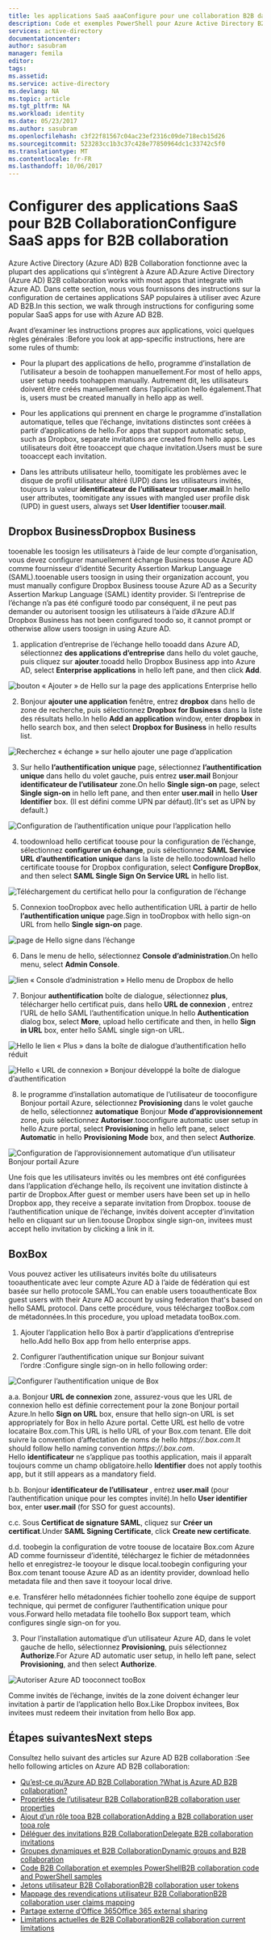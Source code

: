 ```yaml
---
title: les applications SaaS aaaConfigure pour une collaboration B2B dans Azure Active Directory | Documents Microsoft
description: Code et exemples PowerShell pour Azure Active Directory B2B Collaboration
services: active-directory
documentationcenter: 
author: sasubram
manager: femila
editor: 
tags: 
ms.assetid: 
ms.service: active-directory
ms.devlang: NA
ms.topic: article
ms.tgt_pltfrm: NA
ms.workload: identity
ms.date: 05/23/2017
ms.author: sasubram
ms.openlocfilehash: c3f22f81567c04ac23ef2316c09de718ecb15d26
ms.sourcegitcommit: 523283cc1b3c37c428e77850964dc1c33742c5f0
ms.translationtype: MT
ms.contentlocale: fr-FR
ms.lasthandoff: 10/06/2017
---
```

# <a name="configure-saas-apps-for-b2b-collaboration"></a><span data-ttu-id="c90be-103">Configurer des applications SaaS pour B2B Collaboration</span><span class="sxs-lookup"><span data-stu-id="c90be-103">Configure SaaS apps for B2B collaboration</span></span>

<span data-ttu-id="c90be-104">Azure Active Directory (Azure AD) B2B Collaboration fonctionne avec la plupart des applications qui s’intègrent à Azure AD.</span><span class="sxs-lookup"><span data-stu-id="c90be-104">Azure Active Directory (Azure AD) B2B collaboration works with most apps that integrate with Azure AD.</span></span> <span data-ttu-id="c90be-105">Dans cette section, nous vous fournissons des instructions sur la configuration de certaines applications SAP populaires à utiliser avec Azure AD B2B.</span><span class="sxs-lookup"><span data-stu-id="c90be-105">In this section, we walk through instructions for configuring some popular SaaS apps for use with Azure AD B2B.</span></span>

<span data-ttu-id="c90be-106">Avant d’examiner les instructions propres aux applications, voici quelques règles générales :</span><span class="sxs-lookup"><span data-stu-id="c90be-106">Before you look at app-specific instructions, here are some rules of thumb:</span></span>

* <span data-ttu-id="c90be-107">Pour la plupart des applications de hello, programme d’installation de l’utilisateur a besoin de toohappen manuellement.</span><span class="sxs-lookup"><span data-stu-id="c90be-107">For most of hello apps, user setup needs toohappen manually.</span></span> <span data-ttu-id="c90be-108">Autrement dit, les utilisateurs doivent être créés manuellement dans l’application hello également.</span><span class="sxs-lookup"><span data-stu-id="c90be-108">That is, users must be created manually in hello app as well.</span></span>

* <span data-ttu-id="c90be-109">Pour les applications qui prennent en charge le programme d’installation automatique, telles que l’échange, invitations distinctes sont créées à partir d’applications de hello.</span><span class="sxs-lookup"><span data-stu-id="c90be-109">For apps that support automatic setup, such as Dropbox, separate invitations are created from hello apps.</span></span> <span data-ttu-id="c90be-110">Les utilisateurs doit être tooaccept que chaque invitation.</span><span class="sxs-lookup"><span data-stu-id="c90be-110">Users must be sure tooaccept each invitation.</span></span>

* <span data-ttu-id="c90be-111">Dans les attributs utilisateur hello, toomitigate les problèmes avec le disque de profil utilisateur altéré (UPD) dans les utilisateurs invités, toujours la valeur **identificateur de l’utilisateur** trop**user.mail**.</span><span class="sxs-lookup"><span data-stu-id="c90be-111">In hello user attributes, toomitigate any issues with mangled user profile disk (UPD) in guest users, always set **User Identifier** too**user.mail**.</span></span>


## <a name="dropbox-business"></a><span data-ttu-id="c90be-112">Dropbox Business</span><span class="sxs-lookup"><span data-stu-id="c90be-112">Dropbox Business</span></span>

<span data-ttu-id="c90be-113">tooenable les toosign les utilisateurs à l’aide de leur compte d’organisation, vous devez configurer manuellement échange Business toouse Azure AD comme fournisseur d’identité Security Assertion Markup Language (SAML).</span><span class="sxs-lookup"><span data-stu-id="c90be-113">tooenable users toosign in using their organization account, you must manually configure Dropbox Business toouse Azure AD as a Security Assertion Markup Language (SAML) identity provider.</span></span> <span data-ttu-id="c90be-114">Si l’entreprise de l’échange n’a pas été configuré toodo par conséquent, il ne peut pas demander ou autorisent toosign les utilisateurs à l’aide d’Azure AD.</span><span class="sxs-lookup"><span data-stu-id="c90be-114">If Dropbox Business has not been configured toodo so, it cannot prompt or otherwise allow users toosign in using Azure AD.</span></span>

1. <span data-ttu-id="c90be-115">application d’entreprise de l’échange hello tooadd dans Azure AD, sélectionnez **des applications d’entreprise** dans hello du volet gauche, puis cliquez sur **ajouter**.</span><span class="sxs-lookup"><span data-stu-id="c90be-115">tooadd hello Dropbox Business app into Azure AD, select **Enterprise applications** in hello left pane, and then click **Add**.</span></span>

  ![bouton « Ajouter » de Hello sur la page des applications Enterprise hello](media/active-directory-b2b-configure-saas-apps/add-dropbox.png)

2. <span data-ttu-id="c90be-117">Bonjour **ajouter une application** fenêtre, entrez **dropbox** dans hello de zone de recherche, puis sélectionnez **Dropbox for Business** dans la liste des résultats hello.</span><span class="sxs-lookup"><span data-stu-id="c90be-117">In hello **Add an application** window, enter **dropbox** in hello search box, and then select **Dropbox for Business** in hello results list.</span></span>

  ![Recherchez « échange » sur hello ajouter une page d’application](media/active-directory-b2b-configure-saas-apps/add-app-dialog.png)

3. <span data-ttu-id="c90be-119">Sur hello **l’authentification unique** page, sélectionnez **l’authentification unique** dans hello du volet gauche, puis entrez **user.mail** Bonjour **identificateur de l’utilisateur** zone.</span><span class="sxs-lookup"><span data-stu-id="c90be-119">On hello **Single sign-on** page, select **Single sign-on** in hello left pane, and then enter **user.mail** in hello **User Identifier** box.</span></span> <span data-ttu-id="c90be-120">(Il est défini comme UPN par défaut).</span><span class="sxs-lookup"><span data-stu-id="c90be-120">(It's set as UPN by default.)</span></span>

  ![Configuration de l’authentification unique pour l’application hello](media/active-directory-b2b-configure-saas-apps/configure-app-sso.png)

4. <span data-ttu-id="c90be-122">toodownload hello certificat toouse pour la configuration de l’échange, sélectionnez **configurer un échange**, puis sélectionnez **SAML Service URL d’authentification unique** dans la liste de hello.</span><span class="sxs-lookup"><span data-stu-id="c90be-122">toodownload hello certificate toouse for Dropbox configuration, select **Configure DropBox**, and then select **SAML Single Sign On Service URL** in hello list.</span></span>

  ![Téléchargement du certificat hello pour la configuration de l’échange](media/active-directory-b2b-configure-saas-apps/download-certificate.png)

5. <span data-ttu-id="c90be-124">Connexion tooDropbox avec hello authentification URL à partir de hello **l’authentification unique** page.</span><span class="sxs-lookup"><span data-stu-id="c90be-124">Sign in tooDropbox with hello sign-on URL from hello **Single sign-on** page.</span></span>

  ![page de Hello signe dans l’échange](media/active-directory-b2b-configure-saas-apps/sign-in-to-dropbox.png)

6. <span data-ttu-id="c90be-126">Dans le menu de hello, sélectionnez **Console d’administration**.</span><span class="sxs-lookup"><span data-stu-id="c90be-126">On hello menu, select **Admin Console**.</span></span>

  ![lien « Console d’administration » Hello menu de Dropbox de hello](media/active-directory-b2b-configure-saas-apps/dropbox-menu.png)

7. <span data-ttu-id="c90be-128">Bonjour **authentification** boîte de dialogue, sélectionnez **plus**, télécharger hello certificat puis, dans hello **URL de connexion** , entrez l’URL de hello SAML l’authentification unique.</span><span class="sxs-lookup"><span data-stu-id="c90be-128">In hello **Authentication** dialog box, select **More**, upload hello certificate and then, in hello **Sign in URL** box, enter hello SAML single sign-on URL.</span></span>

  ![Hello le lien « Plus » dans la boîte de dialogue d’authentification hello réduit](media/active-directory-b2b-configure-saas-apps/dropbox-auth-01.png)

  ![Hello « URL de connexion » Bonjour développé la boîte de dialogue d’authentification](media/active-directory-b2b-configure-saas-apps/paste-single-sign-on-URL.png)

8. <span data-ttu-id="c90be-131">le programme d’installation automatique de l’utilisateur de tooconfigure Bonjour portail Azure, sélectionnez **Provisioning** dans le volet gauche de hello, sélectionnez **automatique** Bonjour **Mode d’approvisionnement** zone, puis sélectionnez **Autoriser**.</span><span class="sxs-lookup"><span data-stu-id="c90be-131">tooconfigure automatic user setup in hello Azure portal, select **Provisioning** in hello left pane, select **Automatic** in hello **Provisioning Mode** box, and then select **Authorize**.</span></span>

  ![Configuration de l’approvisionnement automatique d’un utilisateur Bonjour portail Azure](media/active-directory-b2b-configure-saas-apps/set-up-automatic-provisioning.png)

<span data-ttu-id="c90be-133">Une fois que les utilisateurs invités ou les membres ont été configurées dans l’application d’échange hello, ils reçoivent une invitation distincte à partir de Dropbox.</span><span class="sxs-lookup"><span data-stu-id="c90be-133">After guest or member users have been set up in hello Dropbox app, they receive a separate invitation from Dropbox.</span></span> <span data-ttu-id="c90be-134">toouse de l’authentification unique de l’échange, invités doivent accepter d’invitation hello en cliquant sur un lien.</span><span class="sxs-lookup"><span data-stu-id="c90be-134">toouse Dropbox single sign-on, invitees must accept hello invitation by clicking a link in it.</span></span>

## <a name="box"></a><span data-ttu-id="c90be-135">Box</span><span class="sxs-lookup"><span data-stu-id="c90be-135">Box</span></span>
<span data-ttu-id="c90be-136">Vous pouvez activer les utilisateurs invités boîte du utilisateurs tooauthenticate avec leur compte Azure AD à l’aide de fédération qui est basée sur hello protocole SAML.</span><span class="sxs-lookup"><span data-stu-id="c90be-136">You can enable users tooauthenticate Box guest users with their Azure AD account by using federation that's based on hello SAML protocol.</span></span> <span data-ttu-id="c90be-137">Dans cette procédure, vous téléchargez tooBox.com de métadonnées.</span><span class="sxs-lookup"><span data-stu-id="c90be-137">In this procedure, you upload metadata tooBox.com.</span></span>

1. <span data-ttu-id="c90be-138">Ajouter l’application hello Box à partir d’applications d’entreprise hello.</span><span class="sxs-lookup"><span data-stu-id="c90be-138">Add hello Box app from hello enterprise apps.</span></span>

2. <span data-ttu-id="c90be-139">Configurer l’authentification unique sur Bonjour suivant l’ordre :</span><span class="sxs-lookup"><span data-stu-id="c90be-139">Configure single sign-on in hello following order:</span></span>

  ![Configurer l’authentification unique de Box](media/active-directory-b2b-configure-saas-apps/configure-box-sso.png)

 <span data-ttu-id="c90be-141">a.</span><span class="sxs-lookup"><span data-stu-id="c90be-141">a.</span></span> <span data-ttu-id="c90be-142">Bonjour **URL de connexion** zone, assurez-vous que les URL de connexion hello est définie correctement pour la zone Bonjour portail Azure.</span><span class="sxs-lookup"><span data-stu-id="c90be-142">In hello **Sign on URL** box, ensure that hello sign-on URL is set appropriately for Box in hello Azure portal.</span></span> <span data-ttu-id="c90be-143">Cette URL est hello de votre locataire Box.com.</span><span class="sxs-lookup"><span data-stu-id="c90be-143">This URL is hello URL of your Box.com tenant.</span></span> <span data-ttu-id="c90be-144">Elle doit suivre la convention d’affectation de noms de hello *https://.box.com*.</span><span class="sxs-lookup"><span data-stu-id="c90be-144">It should follow hello naming convention *https://.box.com*.</span></span>  
 <span data-ttu-id="c90be-145">Hello **identificateur** ne s’applique pas toothis application, mais il apparaît toujours comme un champ obligatoire.</span><span class="sxs-lookup"><span data-stu-id="c90be-145">hello **Identifier** does not apply toothis app, but it still appears as a mandatory field.</span></span>

 <span data-ttu-id="c90be-146">b.</span><span class="sxs-lookup"><span data-stu-id="c90be-146">b.</span></span> <span data-ttu-id="c90be-147">Bonjour **identificateur de l’utilisateur** , entrez **user.mail** (pour l’authentification unique pour les comptes invité).</span><span class="sxs-lookup"><span data-stu-id="c90be-147">In hello **User identifier** box, enter **user.mail** (for SSO for guest accounts).</span></span>

 <span data-ttu-id="c90be-148">c.</span><span class="sxs-lookup"><span data-stu-id="c90be-148">c.</span></span> <span data-ttu-id="c90be-149">Sous **Certificat de signature SAML**, cliquez sur **Créer un certificat**.</span><span class="sxs-lookup"><span data-stu-id="c90be-149">Under **SAML Signing Certificate**, click **Create new certificate**.</span></span>

 <span data-ttu-id="c90be-150">d.</span><span class="sxs-lookup"><span data-stu-id="c90be-150">d.</span></span> <span data-ttu-id="c90be-151">toobegin la configuration de votre toouse de locataire Box.com Azure AD comme fournisseur d’identité, téléchargez le fichier de métadonnées hello et enregistrez-le tooyour le disque local.</span><span class="sxs-lookup"><span data-stu-id="c90be-151">toobegin configuring your Box.com tenant toouse Azure AD as an identity provider, download hello metadata file and then save it tooyour local drive.</span></span>

 <span data-ttu-id="c90be-152">e.</span><span class="sxs-lookup"><span data-stu-id="c90be-152">e.</span></span> <span data-ttu-id="c90be-153">Transférer hello métadonnées fichier toohello zone équipe de support technique, qui permet de configurer l’authentification unique pour vous.</span><span class="sxs-lookup"><span data-stu-id="c90be-153">Forward hello metadata file toohello Box support team, which configures single sign-on for you.</span></span>

3. <span data-ttu-id="c90be-154">Pour l’installation automatique d’un utilisateur Azure AD, dans le volet gauche de hello, sélectionnez **Provisioning**, puis sélectionnez **Authorize**.</span><span class="sxs-lookup"><span data-stu-id="c90be-154">For Azure AD automatic user setup, in hello left pane, select **Provisioning**, and then select **Authorize**.</span></span>

  ![Autoriser Azure AD tooconnect tooBox](media/active-directory-b2b-configure-saas-apps/auth-azure-ad-to-connect-to-box.png)

<span data-ttu-id="c90be-156">Comme invités de l’échange, invités de la zone doivent échanger leur invitation à partir de l’application hello Box.</span><span class="sxs-lookup"><span data-stu-id="c90be-156">Like Dropbox invitees, Box invitees must redeem their invitation from hello Box app.</span></span>

## <a name="next-steps"></a><span data-ttu-id="c90be-157">Étapes suivantes</span><span class="sxs-lookup"><span data-stu-id="c90be-157">Next steps</span></span>

<span data-ttu-id="c90be-158">Consultez hello suivant des articles sur Azure AD B2B collaboration :</span><span class="sxs-lookup"><span data-stu-id="c90be-158">See hello following articles on Azure AD B2B collaboration:</span></span>

* [<span data-ttu-id="c90be-159">Qu’est-ce qu’Azure AD B2B Collaboration ?</span><span class="sxs-lookup"><span data-stu-id="c90be-159">What is Azure AD B2B collaboration?</span></span>](active-directory-b2b-what-is-azure-ad-b2b.md)
* [<span data-ttu-id="c90be-160">Propriétés de l’utilisateur B2B Collaboration</span><span class="sxs-lookup"><span data-stu-id="c90be-160">B2B collaboration user properties</span></span>](active-directory-b2b-user-properties.md)
* [<span data-ttu-id="c90be-161">Ajout d’un rôle tooa B2B collaboration</span><span class="sxs-lookup"><span data-stu-id="c90be-161">Adding a B2B collaboration user tooa role</span></span>](active-directory-b2b-add-guest-to-role.md)
* [<span data-ttu-id="c90be-162">Déléguer des invitations B2B Collaboration</span><span class="sxs-lookup"><span data-stu-id="c90be-162">Delegate B2B collaboration invitations</span></span>](active-directory-b2b-delegate-invitations.md)
* [<span data-ttu-id="c90be-163">Groupes dynamiques et B2B Collaboration</span><span class="sxs-lookup"><span data-stu-id="c90be-163">Dynamic groups and B2B collaboration</span></span>](active-directory-b2b-dynamic-groups.md)
* [<span data-ttu-id="c90be-164">Code B2B Collaboration et exemples PowerShell</span><span class="sxs-lookup"><span data-stu-id="c90be-164">B2B collaboration code and PowerShell samples</span></span>](active-directory-b2b-code-samples.md)
* [<span data-ttu-id="c90be-165">Jetons utilisateur B2B Collaboration</span><span class="sxs-lookup"><span data-stu-id="c90be-165">B2B collaboration user tokens</span></span>](active-directory-b2b-user-token.md)
* [<span data-ttu-id="c90be-166">Mappage des revendications utilisateur B2B Collaboration</span><span class="sxs-lookup"><span data-stu-id="c90be-166">B2B collaboration user claims mapping</span></span>](active-directory-b2b-claims-mapping.md)
* [<span data-ttu-id="c90be-167">Partage externe d’Office 365</span><span class="sxs-lookup"><span data-stu-id="c90be-167">Office 365 external sharing</span></span>](active-directory-b2b-o365-external-user.md)
* [<span data-ttu-id="c90be-168">Limitations actuelles de B2B Collaboration</span><span class="sxs-lookup"><span data-stu-id="c90be-168">B2B collaboration current limitations</span></span>](active-directory-b2b-current-limitations.md)
